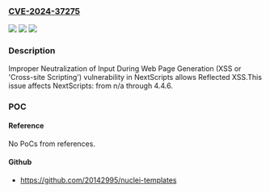 ### [CVE-2024-37275](https://cve.mitre.org/cgi-bin/cvename.cgi?name=CVE-2024-37275)
![](https://img.shields.io/static/v1?label=Product&message=NextScripts&color=blue)
![](https://img.shields.io/static/v1?label=Version&message=n%2Fa%3C%3D%204.4.6%20&color=brighgreen)
![](https://img.shields.io/static/v1?label=Vulnerability&message=CWE-79%20Improper%20Neutralization%20of%20Input%20During%20Web%20Page%20Generation%20(XSS%20or%20'Cross-site%20Scripting')&color=brighgreen)

### Description

Improper Neutralization of Input During Web Page Generation (XSS or 'Cross-site Scripting') vulnerability in NextScripts allows Reflected XSS.This issue affects NextScripts: from n/a through 4.4.6.

### POC

#### Reference
No PoCs from references.

#### Github
- https://github.com/20142995/nuclei-templates

